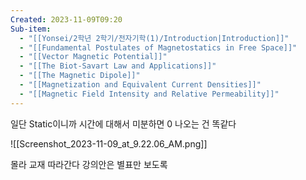 ```yaml
---
Created: 2023-11-09T09:20
Sub-item:
  - "[[Yonsei/2학년 2학기/전자기학(1)/Introduction|Introduction]]"
  - "[[Fundamental Postulates of Magnetostatics in Free Space]]"
  - "[[Vector Magnetic Potential]]"
  - "[[The Biot-Savart Law and Applications]]"
  - "[[The Magnetic Dipole]]"
  - "[[Magnetization and Equivalent Current Densities]]"
  - "[[Magnetic Field Intensity and Relative Permeability]]"
---
```

일단 Static이니까 시간에 대해서 미분하면 0 나오는 건 똑같다

![[Screenshot_2023-11-09_at_9.22.06_AM.png]]

  

몰라 교재 따라간다 강의안은 별표만 보도록